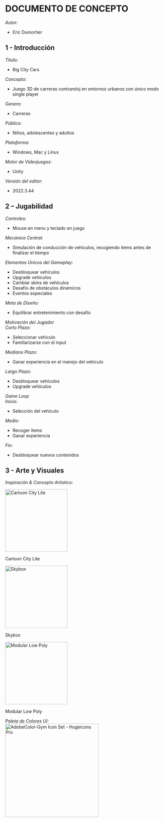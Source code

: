 ## <h1>DOCUMENTO DE CONCEPTO	

*Autor:*	
- Eric Dumortier

### <h2>1 - Introducción

*Titulo:*
- Big City Cars

*Concepto:*	
- Juego 3D de carreras contrareloj en entornos urbanos con único modo single player

*Genero:*
- Carreras

*Público:*
- Niños, adolescentes y adultos

*Plataforma:*	
- Windows, Mac y Linux

*Motor de Videojuegos:*
- Unity 

*Versión del editor:*
- 2022.3.44

### <h2>2 – Jugabilidad

*Controles:*	
- Mouse en menu y teclado en juego

*Mecánica Central:*
- Simulación de conducción de vehículos, recogiendo items antes de finalizar el tiempo
 
*Elementos Únicos del Gameplay:*
- Desbloquear vehículos
- Upgrade vehículos
- Cambiar skins de vehículos
- Desafío de obstáculos dinámicos
- Eventos especiales
   
*Meta de Diseño:*	
- Equilibrar entretenimiento con desafío

*Motivación del Jugador*
<br/>
*Corto Plazo:*
- Seleccionar vehículo
- Familiarizarse con el input

*Mediano Plazo:*
- Ganar experiencia en el manejo del vehículo

*Largo Plazo:*
- Desbloquear vehículos
- Upgrade vehículos	

*Game Loop*
<br/>
*Inicio:*
- Selección del vehículo

*Medio:*
- Recoger items
- Ganar experiencia

*Fin:*
- Desbloquear nuevos contenidos

### <h2>3 - Arte y Visuales
*Inspiración &*
*Concepto Artístico:*	

<img src="https://github.com/user-attachments/assets/57f61943-0745-4647-92d7-d9cd72d4ebd2" alt="Cartoon City Lite" width="200px">
<br/>

Cartoon City Lite

<img src="https://github.com/user-attachments/assets/19576a86-1619-4b9f-b703-104ed3d3dea6" alt="Skybox" width="200px">
<br/>

Skybox

<img src="https://github.com/user-attachments/assets/a3dceb03-0321-4c73-b131-730e3f605cc8" alt="Modular Low Poly" width="200px">
<br/>

Modular Low Poly

*Paleta de Colores UI:*
<br/>
<img src="https://github.com/user-attachments/assets/0372e810-2058-48f0-89e9-11e3e8465c85" alt="AdobeColor-Gym Icon Set - Hugeicons Pro" width="300px">
